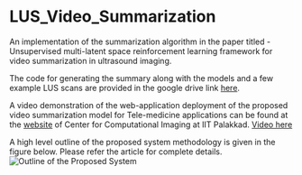 # LUS_Video_Summarization
An implementation of the summarization algorithm in the paper titled - Unsupervised multi-latent space reinforcement learning framework for video summarization in ultrasound imaging.

The code for generating the summary along with the models and a few example LUS scans are provided in the google drive link [here](https://drive.google.com/drive/folders/1DRsY9yIu_sYroIXNN6ioYg1KqDXkKS3O?usp=sharing).

A video demonstration of the web-application deployment of the proposed video summarization model for Tele-medicine applications can be found at the [website](http://www.pulseecho.in/alus/video-summarization/) of Center for Computational Imaging at IIT Palakkad. [Video here](https://youtu.be/Th-XGQWRvpo)

A high level outline of the proposed system methodology is given in the figure below. Please refer the article for complete details.
![Outline of the Proposed System](https://raw.githubusercontent.com/rpm1412/LUS_Video_Summarization/main/fig/Github_system_figure.png)
